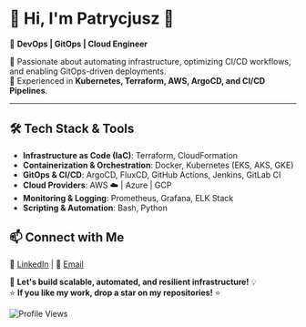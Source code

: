 # 🚀 Hi, I'm Patrycjusz 👋  

🌟 **DevOps | GitOps | Cloud Engineer**  

🔹 Passionate about automating infrastructure, optimizing CI/CD workflows, and enabling GitOps-driven deployments.  
🔹 Experienced in **Kubernetes, Terraform, AWS, ArgoCD, and CI/CD Pipelines**.  

---

## 🛠️ Tech Stack & Tools  
- **Infrastructure as Code (IaC)**: Terraform, CloudFormation  
- **Containerization & Orchestration**: Docker, Kubernetes (EKS, AKS, GKE)  
- **GitOps & CI/CD**: ArgoCD, FluxCD, GitHub Actions, Jenkins, GitLab CI  
- **Cloud Providers**: AWS ☁️ | Azure | GCP  
- **Monitoring & Logging**: Prometheus, Grafana, ELK Stack  
- **Scripting & Automation**: Bash, Python  


## 📫 Connect with Me  
💼 [LinkedIn](https://www.linkedin.com/in/patrycjusz-myszka/) | 📧 [Email](mailto:pat.myszka@gmail.com)  

🚀 **Let's build scalable, automated, and resilient infrastructure!** 💡  
⭐ **If you like my work, drop a star on my repositories!** ⭐  

![Profile Views](https://komarev.com/ghpvc/?username=ixidod&color=blue)
